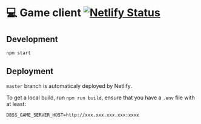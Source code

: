 # 💻 Game client [![Netlify Status](https://api.netlify.com/api/v1/badges/89cd4968-6ea5-4185-a852-90ec75eb0dd8/deploy-status)](https://dbss.netlify.com)

## Development

`npm start`

## Deployment

`master` branch is automaticaly deployed by Netlify.

To get a local build, run `npm run build`, ensure that you have a `.env` file
with at least:
```
DBSS_GAME_SERVER_HOST=http://xxx.xxx.xxx.xxx:xxxx
```

